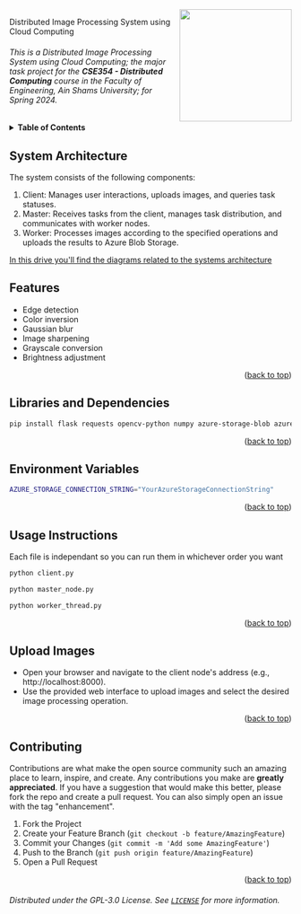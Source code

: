 
<!-- Much thanks to https://github.com/othneildrew/Best-README-Template for the template -->
<!-- And to https://github.com/alexandresanlim/Badges4-README.md-Profile for the badges -->
<img id="top" src="https://i.imgur.com/iW7JeHC.png" width="200" align="right" />

Distributed Image Processing System using Cloud Computing

  
###### This is a _Distributed Image Processing System using Cloud Computing_; the major task project for the **CSE354 - Distributed Computing** course in the Faculty of Engineering, Ain Shams University; for Spring 2024.

<details>
  <summary><b>Table of Contents</b></summary>
	<ol>
		<li><a href="#system-architecture">System Architecture</a></li>
    <li><a href="#features">Features</a></li>
    <li><a href="#libraries-and-dependencies">Libraries and Dependencies</a></li>
		<li><a href="#environment-variables">Environment Variables</a></li>
		<li><a href="#usage-instructions">Usage Instructions</a></li>
		<li><a href="#upload-images">Upload Images</a></li>
	</ol>
</details>



## System Architecture
The system consists of the following components:

<ol>
  <li>Client: Manages user interactions, uploads images, and queries task statuses.</li>
  <li>Master: Receives tasks from the client, manages task distribution, and communicates with worker nodes.</li>
  <li>Worker: Processes images according to the specified operations and uploads the results to Azure Blob Storage.</li>
</ol>

<a href="https://drive.google.com/drive/folders/1XeuYIAMhx1omu4jxlUMmWX6BUMGJtcLN?usp=sharing">In this drive you'll find the diagrams related to the systems architecture</a>


## Features
<ul>
  <li>Edge detection</li>
  <li>Color inversion</li>
  <li>Gaussian blur</li>
  <li>Image sharpening</li>
  <li>Grayscale conversion</li>
  <li>Brightness adjustment</li>
</ul>

<p align="right">(<a href="#top">back to top</a>)</p>

## Libraries and Dependencies

  ```sh
  pip install flask requests opencv-python numpy azure-storage-blob azure-storage-queue
  ```

<p align="right">(<a href="#top">back to top</a>)</p>

## Environment Variables
```sh
AZURE_STORAGE_CONNECTION_STRING="YourAzureStorageConnectionString"
```
<p align="right">(<a href="#top">back to top</a>)</p>

## Usage Instructions

Each file is independant so you can run them in whichever order you want 

```sh
python client.py
```
```sh
python master_node.py
```
```sh
python worker_thread.py
```

<p align="right">(<a href="#top">back to top</a>)</p>

## Upload Images
<ul>
  <li>Open your browser and navigate to the client node's address (e.g., http://localhost:8000).</li>
  <li>Use the provided web interface to upload images and select the desired image processing operation.</li>
</ul>

<p align="right">(<a href="#top">back to top</a>)</p>

## Contributing

Contributions are what make the open source community such an amazing place to learn, inspire, and create. Any contributions you make are **greatly appreciated**.
If you have a suggestion that would make this better, please fork the repo and create a pull request. You can also simply open an issue with the tag "enhancement".

1. Fork the Project
2. Create your Feature Branch (`git checkout -b feature/AmazingFeature`)
3. Commit your Changes (`git commit -m 'Add some AmazingFeature'`)
4. Push to the Branch (`git push origin feature/AmazingFeature`)
5. Open a Pull Request

<p align="right">(<a href="#top">back to top</a>)</p>


###### Distributed under the  GPL-3.0 License. See [`LICENSE`](/LICENSE) for more information.

<!-- MARKDOWN LINKS & IMAGES -->
<!-- https://www.markdownguide.org/basic-syntax/#reference-style-links -->

[contributors-shield]: https://img.shields.io/github/contributors/vadrif-draco/asufecse483project-simpleperceptionstack.svg?style=for-the-badge
[contributors-url]: https://github.com/vadrif-draco/asufecse483project-simpleperceptionstack/graphs/contributors
[forks-shield]: https://img.shields.io/github/forks/vadrif-draco/asufecse483project-simpleperceptionstack.svg?style=for-the-badge
[forks-url]: https://github.com/vadrif-draco/asufecse483project-simpleperceptionstack/network/members
[stars-shield]: https://img.shields.io/github/stars/vadrif-draco/asufecse483project-simpleperceptionstack.svg?style=for-the-badge
[stars-url]: https://github.com/vadrif-draco/asufecse483project-simpleperceptionstack/stargazers
[issues-shield]: https://img.shields.io/github/issues/vadrif-draco/asufecse483project-simpleperceptionstack.svg?style=for-the-badge
[issues-url]: https://github.com/vadrif-draco/asufecse483project-simpleperceptionstack/issues

[python-shield]: https://img.shields.io/badge/Python-FFD43B?style=for-the-badge&logo=python&logoColor=blue
[python-url]: https://www.python.org/
[opencv-shield]: https://img.shields.io/badge/OpenCV-27338e?style=for-the-badge&logo=OpenCV&logoColor=white
[opencv-url]: https://opencv.org/
[numpy-shield]: https://img.shields.io/badge/Numpy-777BB4?style=for-the-badge&logo=numpy&logoColor=white
[numpy-url]: https://numpy.org/
[pandas-shield]: https://img.shields.io/badge/Pandas-2C2D72?style=for-the-badge&logo=pandas&logoColor=white
[pandas-url]: https://pandas.pydata.org/
[jupyter-shield]:	https://img.shields.io/badge/Jupyter-e46e32.svg?&style=for-the-badge&logo=Jupyter&logoColor=white
[jupyter-url]: https://jupyter.org/
[colab-shield]: https://img.shields.io/badge/Colab-F9AB00?style=for-the-badge&logo=googlecolab&color=525252
[colab-url]: https://colab.research.google.com/

[before-vision]: assets/test_images/test5.jpg
